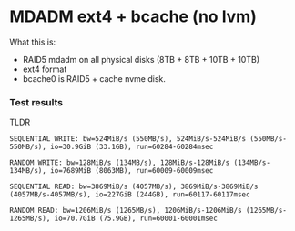 # MDADM ext4 + bcache (no lvm)

What this is:
- RAID5 mdadm on all physical disks (8TB + 8TB + 10TB + 10TB)
- ext4 format
- bcache0 is RAID5 + cache nvme disk.

### Test results

TLDR
```
SEQUENTIAL WRITE: bw=524MiB/s (550MB/s), 524MiB/s-524MiB/s (550MB/s-550MB/s), io=30.9GiB (33.1GB), run=60284-60284msec

RANDOM WRITE: bw=128MiB/s (134MB/s), 128MiB/s-128MiB/s (134MB/s-134MB/s), io=7689MiB (8063MB), run=60009-60009msec

SEQUENTIAL READ: bw=3869MiB/s (4057MB/s), 3869MiB/s-3869MiB/s (4057MB/s-4057MB/s), io=227GiB (244GB), run=60117-60117msec

RANDOM READ: bw=1206MiB/s (1265MB/s), 1206MiB/s-1206MiB/s (1265MB/s-1265MB/s), io=70.7GiB (75.9GB), run=60001-60001msec
```